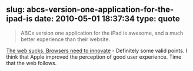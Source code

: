 slug: abcs-version-one-application-for-the-ipad-is
date: 2010-05-01 18:37:34
type: quote
---

> ABCs version one application for the iPad is awesome, and a much better experience than their website.

[The web sucks. Browsers need to innovate](http://sachin.posterous.com/the-web-sucks) - Definitely some valid points. I think that Apple improved the perception of good user experience. Time that the web follows.
